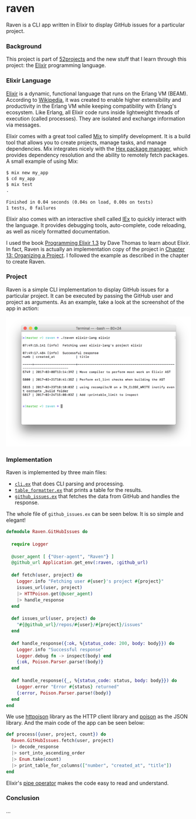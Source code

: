# raven

Raven is a CLI app written in Elixir to display GitHub issues for a particular project.

### Background

This project is part of [52projects](https://donny.github.io/52projects/) and the new stuff that I learn through this project: the [Elixir](http://elixir-lang.org) programming language.

### Elixir Language

[Elixir](http://elixir-lang.org) is a dynamic, functional language that runs on the Erlang VM (BEAM). According to [Wikipedia](https://en.wikipedia.org/wiki/Elixir_(programming_language)), it was created to enable higher extensibility and productivity in the Erlang VM while keeping compatibility with Erlang's ecosystem. Like Erlang, all Elixir code runs inside lightweight threads of execution (called processes). They are isolated and exchange information via messages.

Elixir comes with a great tool called [Mix](https://hexdocs.pm/mix/Mix.html) to simplify development. It is a build tool that allows you to create projects, manage tasks, and manage dependencies. Mix integrates nicely with the [Hex package manager](https://hex.pm), which provides dependency resolution and the ability to remotely fetch packages. A small example of using Mix:

```shell
$ mix new my_app
$ cd my_app
$ mix test
.

Finished in 0.04 seconds (0.04s on load, 0.00s on tests)
1 tests, 0 failures
```

Elixir also comes with an interactive shell called [IEx](https://hexdocs.pm/iex/IEx.html) to quickly interact with the language. It provides debugging tools, auto-complete, code reloading, as well as nicely formatted documentation.

I used the book [Programming Elixir 1.3](https://pragprog.com/book/elixir13/programming-elixir-1-3) by Dave Thomas to learn about Elixir. In fact, Raven is actually an implementation copy of the project in [Chapter 13: Organizing a Project](https://www.safaribooksonline.com/library/view/programming-elixir-13/9781680502329/). I followed the example as described in the chapter to create Raven.

### Project

Raven is a simple CLI implementation to display GitHub issues for a particular project. It can be executed by passing the GitHub user and project as arguments. As an example, take a look at the screenshot of the app in action:

![Screenshot](https://raw.githubusercontent.com/donny/raven/master/screenshot.png)

### Implementation

Raven is implemented by three main files:

- [`cli.ex`](https://github.com/donny/raven/blob/master/lib/raven/cli.ex) that does CLI parsing and processing.
- [`table_formatter.ex`](https://github.com/donny/raven/blob/master/lib/raven/table_formatter.ex) that prints a table for the results.
- [`github_issues.ex`](https://github.com/donny/raven/blob/master/lib/raven/github_issues.ex) that fetches the data from GitHub and handles the response.

The whole file of `github_issues.ex` can be seen below. It is so simple and elegant!

```elixir
defmodule Raven.GitHubIssues do

  require Logger

  @user_agent [ {"User-agent", "Raven"} ]
  @github_url Application.get_env(:raven, :github_url)

  def fetch(user, project) do
    Logger.info "Fetching user #{user}'s project #{project}"
    issues_url(user, project)
    |> HTTPoison.get(@user_agent)
    |> handle_response
  end

  def issues_url(user, project) do
    "#{@github_url}/repos/#{user}/#{project}/issues"
  end

  def handle_response({:ok, %{status_code: 200, body: body}}) do
    Logger.info "Successful response"
    Logger.debug fn -> inspect(body) end
    {:ok, Poison.Parser.parse!(body)}
  end

  def handle_response({_, %{status_code: status, body: body}}) do
    Logger.error "Error #{status} returned"
    {:error, Poison.Parser.parse!(body)}
  end
end
```

We use [httpoison](https://github.com/edgurgel/httpoison) library as the HTTP client library and [poison](https://github.com/devinus/poison) as the JSON library. And the main code of the app can be seen below:

```elixir
def process({user, project, count}) do
  Raven.GitHubIssues.fetch(user, project)
  |> decode_response
  |> sort_into_ascending_order
  |> Enum.take(count)
  |> print_table_for_columns(["number", "created_at", "title"])
end
```

Elixir's [pipe operator](https://elixirschool.com/lessons/basics/pipe-operator/) makes the code easy to read and understand.

### Conclusion

...
